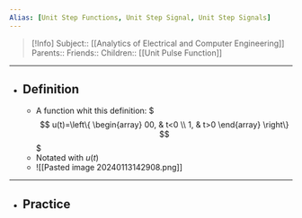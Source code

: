 ```yaml
---
Alias: [Unit Step Functions, Unit Step Signal, Unit Step Signals]
---
```

> [!Info]
> Subject:: [[Analytics of Electrical and Computer Engineering]]
> Parents:: 
> Friends:: 
> Children:: [[Unit Pulse Function]]
---
- ## Definition
	- A function whit this definition:
	  $$$
	u(t)=\left\{ 
	\begin{array}
	00, & t<0 \\
	1, & t>0
	\end{array}
	\right\}
	$$$
	- Notated with $u(t)$
	- ![[Pasted image 20240113142908.png]]

---
- ## Practice